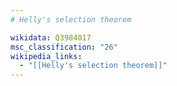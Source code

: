 ```yaml
---
# Helly's selection theorem

wikidata: Q3984017
msc_classification: "26"
wikipedia_links:
  - "[[Helly's selection theorem]]"
---
```

